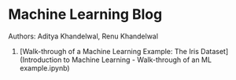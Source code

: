 # Machine Learning Blog
Authors: Aditya Khandelwal, Renu Khandelwal

1. [Walk-through of a Machine Learning Example: The Iris Dataset](Introduction to Machine Learning - Walk-through of an ML example.ipynb)
